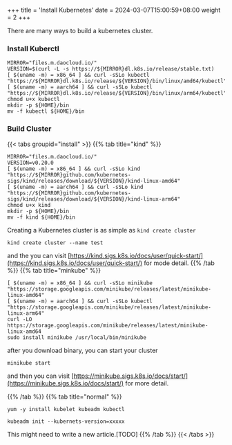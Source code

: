 +++
title = 'Install Kubernetes'
date = 2024-03-07T15:00:59+08:00
weight = 2
+++

There are many ways to build a kubernetes cluster.

### Install Kuberctl
```shell
MIRROR="files.m.daocloud.io/"
VERSION=$(curl -L -s https://${MIRROR}dl.k8s.io/release/stable.txt)
[ $(uname -m) = x86_64 ] && curl -sSLo kubectl "https://${MIRROR}dl.k8s.io/release/${VERSION}/bin/linux/amd64/kubectl"
[ $(uname -m) = aarch64 ] && curl -sSLo kubectl "https://${MIRROR}dl.k8s.io/release/${VERSION}/bin/linux/arm64/kubectl"
chmod u+x kubectl
mkdir -p ${HOME}/bin
mv -f kubectl ${HOME}/bin
```


### Build Cluster

{{< tabs groupid="install" >}}
{{% tab title="kind" %}}
```shell
MIRROR="files.m.daocloud.io/"
VERSION=v0.20.0
[ $(uname -m) = x86_64 ] && curl -sSLo kind "https://${MIRROR}github.com/kubernetes-sigs/kind/releases/download/${VERSION}/kind-linux-amd64"
[ $(uname -m) = aarch64 ] && curl -sSLo kind "https://${MIRROR}github.com/kubernetes-sigs/kind/releases/download/${VERSION}/kind-linux-arm64"
chmod u+x kind
mkdir -p ${HOME}/bin
mv -f kind ${HOME}/bin
```
Creating a Kubernetes cluster is as simple as `kind create cluster`
```shell
kind create cluster --name test
```
and the you can visit [https://kind.sigs.k8s.io/docs/user/quick-start/](https://kind.sigs.k8s.io/docs/user/quick-start/) for mode detail.
{{% /tab %}}
{{% tab title="minkube" %}}
```shell
[ $(uname -m) = x86_64 ] && curl -sSLo minikube "https://storage.googleapis.com/minikube/releases/latest/minikube-linux-amd64"
[ $(uname -m) = aarch64 ] && curl -sSLo kubectl "https://storage.googleapis.com/minikube/releases/latest/minikube-linux-arm64"
curl -LO https://storage.googleapis.com/minikube/releases/latest/minikube-linux-amd64
sudo install minikube /usr/local/bin/minikube
```
after you download binary, you can start your cluster
```shell
minikube start
```

and then you can visit [https://minikube.sigs.k8s.io/docs/start/](https://minikube.sigs.k8s.io/docs/start/) for more detail.

{{% /tab %}}
{{% tab title="normal" %}}
```shell
yum -y install kubelet kubeadm kubectl
```
```shell
kubeadm init --kubernets-version=xxxxx
```
This might need to write a new article.[TODO]
{{% /tab %}}
{{< /tabs >}}